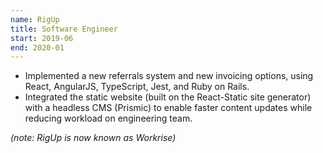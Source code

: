 ```yaml
---
name: RigUp
title: Software Engineer
start: 2019-06
end: 2020-01
---
```


- Implemented a new referrals system and new invoicing options, using React, AngularJS, TypeScript, Jest, and Ruby on Rails.
- Integrated the static website (built on the React-Static site generator) with a headless CMS (Prismic) to enable faster content updates while reducing workload on engineering team.

_(note: RigUp is now known as Workrise)_